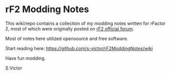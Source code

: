 # rF2 Modding Notes

This wiki/repo contains a collection of my modding notes written for rFactor 2, most of which were originally posted on [rF2 official forum](https://forum.studio-397.com/index.php?threads/my-modding-notes-using-opensource-free-software.70938/).

Most of notes here utilized opensource and free software.

Start reading here: https://github.com/s-victor/rF2ModdingNotes/wiki

Have fun modding.

S.Victor
